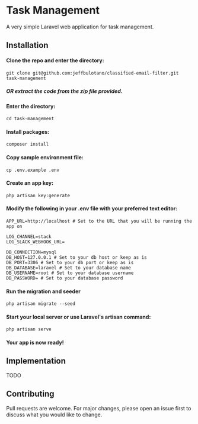 # Task Management

A very simple Laravel web application for task management.

## Installation

#### Clone the repo and enter the directory:

```
git clone git@github.com:jeffbulotano/classified-email-filter.git task-management
```

##### OR extract the code from the zip file provided.

#### Enter the directory:

```
cd task-management
```

#### Install packages:

```
composer install
```

#### Copy sample environment file:

```
cp .env.example .env
```

#### Create an app key:

```
php artisan key:generate
```

#### Modify the following in your .env file with your preferred text editor:

```
APP_URL=http://localhost # Set to the URL that you will be running the app on

LOG_CHANNEL=stack
LOG_SLACK_WEBHOOK_URL=

DB_CONNECTION=mysql
DB_HOST=127.0.0.1 # Set to your db host or keep as is
DB_PORT=3306 # Set to your db port or keep as is
DB_DATABASE=laravel # Set to your database name
DB_USERNAME=root # Set to your database username
DB_PASSWORD= # Set to your database password
```

#### Run the migration and seeder

```
php artisan migrate --seed
```

#### Start your local server or use Laravel's artisan command:

```
php artisan serve
```

#### Your app is now ready!

## Implementation

TODO

## Contributing

Pull requests are welcome. For major changes, please open an issue first to discuss what you would like to change.
